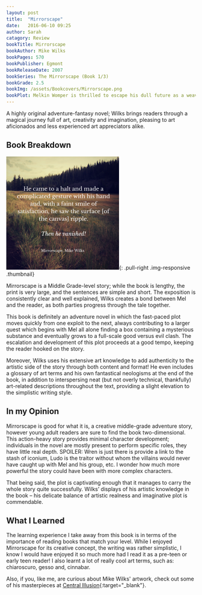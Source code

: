 ```yaml
---
layout: post
title:  "Mirrorscape"
date:   2016-06-10 09:25
author: Sarah
catagory: Review
bookTitle: Mirrorscape
bookAuthor: Mike Wilks
bookPages: 570
bookPublisher: Egmont
bookReleaseDate: 2007
bookSeries: The Mirrorscape (Book 1/3)
bookGrade: 2.5
bookImg: /assets/Bookcovers/Mirrorscape.png
bookPlot: Melkin Womper is thrilled to escape his dull future as a weaver and develop his artistic talent when he’s apprenticed to Ambrosius Blenk, one of Vlam’s most famous masters. Mel is especially excited by the colors that he’ll be able to use, since color is a very expensive Pleasure, strictly controlled. When Mel and his new friends, Ludo and Wren, inadvertently stumble into a battle between the Fifth Mystery and the Rainbow Rebellion, an underground band fighting to make Pleasures affordable for all, the trio must step through Blenk’s paintings into the Mirrorscape. In this alternative world, the friends encounter monsters, mazes, talking houses, angels, and more. <br> <sup>Adapted from&#58; GoodReads</sup>
---
```

A highly original adventure-fantasy novel; Wilks brings readers through a magical journey full of art, creativity and imagination, pleasing to art aficionados and less experienced art appreciators alike.

<!--more-->

## Book Breakdown

![Mirrorscape Quote](\assets\quotes\mirrorscapequote.png){: .pull-right .img-responsive .thumbnail}

Mirrorscape is a Middle Grade-level story; while the book is lengthy, the print is very large, and the sentences are simple and short. The exposition is consistently clear and well explained, Wilks creates a bond between Mel and the reader, as both parties progress through the tale together.

This book is definitely an adventure novel in which the fast-paced plot moves quickly from one exploit to the next, always contributing to a larger quest which begins with Mel all alone finding a box containing a mysterious substance and eventually grows to a full-scale good versus evil clash. The escalation and development of this plot proceeds at a good tempo, keeping the reader hooked on the story.

Moreover, Wilks uses his extensive art knowledge to add authenticity to the artistic side of the story through both content and format! He even includes a glossary of art terms and his own fantastical neologisms at the end of the book, in addition to interspersing neat (but not overly technical, thankfully) art-related descriptions throughout the text, providing a slight elevation to the simplistic writing style.


## In my Opinion

Mirrorscape is good for what it is, a creative middle-grade adventure story, however young adult readers are sure to find the book two-dimensional. This action-heavy story provides minimal character development; individuals in the novel are mostly present to perform specific roles, they have little real depth. SPOILER: Wren is just there is provide a link to the stash of iconium, Ludo is the traitor without whom the villains would never have caught up with Mel and his group, etc. I wonder how much more powerful the story could have been with more complex characters.

That being said, the plot is captivating enough that it manages to carry the whole story quite successfully. Wilks’ displays of his artistic knowledge in the book – his delicate balance of artistic realness and imaginative plot is commendable.

## What I Learned

The learning experience I take away from this book is in terms of the importance of reading books that match your level. While I enjoyed Mirrorscape for its creative concept, the writing was rather simplistic, I know I would have enjoyed it so much more had I read it as a pre-teen or early teen reader!
I also learnt a lot of really cool art terms, such as: chiaroscuro, gesso and, cinnabar.

Also, if you, like me, are curious about Mike Wilks' artwork, check out some of his masterpieces at [Central Illusion](http://www.centralillustration.com/illustrators/mike-wilks){:target="_blank"}.

